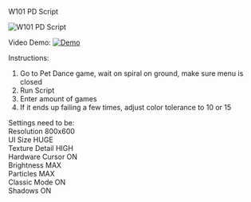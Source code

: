 W101 PD Script

![W101 PD Script](https://i.imgur.com/sEnwMp0.png)

Video Demo:
[![Demo](https://img.youtube.com/vi/dE4vvuA5ByY/maxresdefault.jpg)](https://youtu.be/dE4vvuA5ByY)

Instructions:  
 1. Go to Pet Dance game, wait on spiral on ground, make sure menu is closed  
 2. Run Script  
 3. Enter amount of games  
 4. If it ends up failing a few times, adjust color tolerance to 10 or 15

Settings need to be:  
 Resolution 800x600  
 UI Size HUGE  
 Texture Detail HIGH  
 Hardware Cursor ON  
 Brightness MAX  
 Particles MAX  
 Classic Mode ON  
 Shadows ON  
